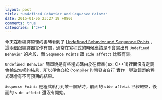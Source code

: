 ```yaml
---
layout: post
title: "Undefined Behavior and Sequence Points"
date: 2015-01-06 23:27:19 +0800
comments: true
categories: ["C++"]
---
```


<!-- more -->


今天在看編譯原理的書時看到了 [Undefined Behavior and Sequence Points] ，這兩個跟編譯器實作有關，通常在寫程式的時候應該是不會寫出有 `Undefined Behavior` 的片段，而 `Sequence Points` 跟 `side affetct` 比較有關。

`Undefined Behavior` 簡單說是有些程式碼由於在標準( ex: C++11)裡面沒有定義會輸出怎樣的結果，所以便會交給 Compiler 的開發者自行
實作，導致這類的程式碼會有不可預期的結果。

`Sequence Points` 是程式執行到某一個點時，前面的 `side affetct` 已經結束，後面的 `side affetct` 還沒有開始。


[Undefined Behavior and Sequence Points]:http://stackoverflow.com/questions/4176328/undefined-behavior-and-sequence-points